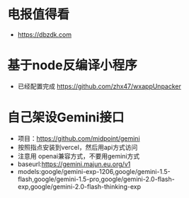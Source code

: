 # 电报值得看
- https://dbzdk.com

# 基于node反编译小程序 
- 已经配置完成
https://github.com/zhx47/wxappUnpacker

# 自己架设Gemini接口
- 项目：https://github.com/midpoint/gemini
- 按照指点安装到vercel，然后用api方式访问
- 注意用 openai兼容方式，不要用gemini方式
- baseurl:https://gemini.majun.eu.org/v1
- models:google/gemini-exp-1206,google/gemini-1.5-flash,google/gemini-1.5-pro,google/gemini-2.0-flash-exp,google/gemini-2.0-flash-thinking-exp